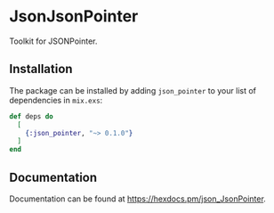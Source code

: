 # JsonJsonPointer

Toolkit for JSONPointer.

## Installation

The package can be installed by adding `json_pointer` to your list of dependencies in `mix.exs`:

```elixir
def deps do
  [
    {:json_pointer, "~> 0.1.0"}
  ]
end
```

## Documentation

Documentation can be found at https://hexdocs.pm/json_JsonPointer.

